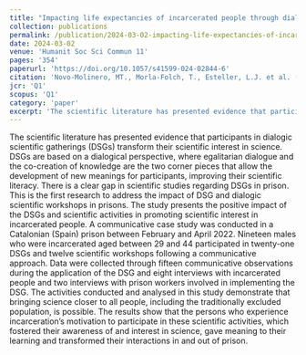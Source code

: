 ```yaml
---
title: "Impacting life expectancies of incarcerated people through dialogic scientific gatherings and dialogic scientific workshops in prisons"
collection: publications
permalink: /publication/2024-03-02-impacting-life-expectancies-of-incarcerated-people-through-dialogic-scientific-gatherings-and-dialogic-scientific-workshops-in-prisons
date: 2024-03-02
venue: 'Humanit Soc Sci Commun 11'
pages: '354'
paperurl: 'https://doi.org/10.1057/s41599-024-02844-6'
citation: 'Novo-Molinero, MT., Morla-Folch, T., Esteller, L.J. et al. (2024). Impacting life expectancies of incarcerated people through dialogic scientific gatherings and dialogic scientific workshops in prisons.'
jcr: 'Q1'
scopus: 'Q1'
category: 'paper'
excerpt: 'The scientific literature has presented evidence that participants in dialogic scientific gatherings (DSGs) transform their scientific interest in science. DSGs are based on a dialogical perspective, where egalitarian dialogue and the co-creation of knowledge are the two corner pieces that allow the development of new meanings for participants, improving their scientific literacy. There is a clear gap in scientific studies regarding DSGs in prison. This is the first research to address the impact of DSG and dialogic scientific workshops in prisons. The study presents the positive impact of the DSGs and scientific activities in promoting scientific interest in incarcerated people.'
---
```


 The scientific literature has presented evidence that participants in dialogic scientific gatherings (DSGs) transform their scientific interest in science. DSGs are based on a dialogical perspective, where egalitarian dialogue and the co-creation of knowledge are the two corner pieces that allow the development of new meanings for participants, improving their scientific literacy. There is a clear gap in scientific studies regarding DSGs in prison. This is the first research to address the impact of DSG and dialogic scientific workshops in prisons. The study presents the positive impact of the DSGs and scientific activities in promoting scientific interest in incarcerated people. A communicative case study was conducted in a Catalonian (Spain) prison between February and April 2022. Nineteen males who were incarcerated aged between 29 and 44 participated in twenty-one DSGs and twelve scientific workshops following a communicative approach. Data were collected through fifteen communicative observations during the application of the DSG and eight interviews with incarcerated people and two interviews with prison workers involved in implementing the DSG. The activities conducted and analysed in this study demonstrate that bringing science closer to all people, including the traditionally excluded population, is possible. The results show that the persons who experience incarceration’s motivation to participate in these scientific activities, which fostered their awareness of and interest in science, gave meaning to their learning and transformed their interactions in and out of prison.
